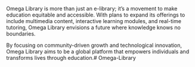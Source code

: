 Omega Library is more than just an e-library; it’s a movement to make education equitable and accessible. With plans to expand its offerings to include multimedia content, interactive learning modules, and real-time tutoring, Omega Library envisions a future where knowledge knows no boundaries.

By focusing on community-driven growth and technological innovation, Omega Library aims to be a global platform that empowers individuals and transforms lives through education.# Omega-Library
